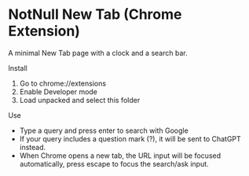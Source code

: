 # NotNull New Tab (Chrome Extension)

A minimal New Tab page with a clock and a search bar.

Install
1. Go to chrome://extensions
2. Enable Developer mode
3. Load unpacked and select this folder

Use
- Type a query and press enter to search with Google
- If your query includes a question mark (?), it will be sent to ChatGPT instead.
- When Chrome opens a new tab, the URL input will be focused automatically, press escape to focus the search/ask input.